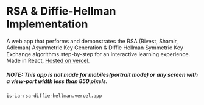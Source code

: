 # RSA & Diffie-Hellman Implementation

A web app that performs and demonstrates the RSA (Rivest, Shamir, Adleman) Asymmetric Key Generation & Diffie Hellman Symmetric Key Exchange algorithms step-by-step for an interactive learning experience.
Made in React, <a href="is-ia-rsa-diffie-hellman.vercel.app"> Hosted on vercel. </a>

##### <b>NOTE:</b> <i>This app is not made for mobiles(portrait mode) or any screen with a view-port width less than 850 pixels. </i>
```
is-ia-rsa-diffie-hellman.vercel.app 
```
